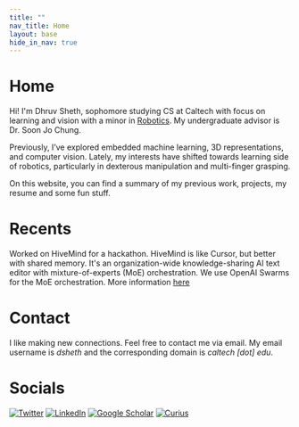 ```yaml
---
title: ""
nav_title: Home
layout: base
hide_in_nav: true
---
```


# Home

Hi! I'm Dhruv Sheth, sophomore studying CS at Caltech with focus on learning and vision with a minor in [Robotics](https://mce.caltech.edu/academics/ugrad/robotics_minor). My undergraduate advisor is Dr. Soon Jo Chung. 

Previously, I’ve explored embedded machine learning, 3D representations, and computer vision. Lately, my interests have shifted towards learning side of robotics, particularly in dexterous manipulation and multi-finger grasping.

On this website, you can find a summary of my previous work, projects, my resume and some fun stuff. 

# Recents

Worked on HiveMind for a hackathon. HiveMind is like Cursor, but better with shared memory. It's an organization-wide knowledge-sharing AI text editor with mixture-of-experts (MoE) orchestration. We use OpenAI Swarms for the MoE orchestration. More information [here](https://github.com/Sam-Fatehmanesh/Cerebral_hive_backend)

# Contact

I like making new connections. Feel free to contact me via email. My email username is _dsheth_ and the corresponding domain is _caltech [dot] edu_.

# Socials

[![Twitter](https://img.shields.io/badge/-Twitter-1DA1F2?style=flat-square&logo=twitter&logoColor=white)](https://twitter.com/dhruvsheth_) [![LinkedIn](https://img.shields.io/badge/-LinkedIn-0A66C2?style=flat-square&logo=linkedin&logoColor=white)](https://www.linkedin.com/in/dhruvmsheth) [![Google Scholar](https://img.shields.io/badge/-Google%20Scholar-4285F4?style=flat-square&logo=google-scholar&logoColor=white)](https://scholar.google.com/citations?user=HS1aYg8AAAAJ&hl=en) [![Curius](https://img.shields.io/badge/-Curius-1E90FF?style=flat-square&logo=internet-explorer&logoColor=white)](https://curius.app/dhruv-sheth)

